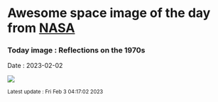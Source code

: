 
# Awesome space image of the day from [NASA](https://api.nasa.gov/)

### Today image : Reflections on the 1970s
Date : 2023-02-02

![](https://apod.nasa.gov/apod/image/2302/NGC1975RunningMan_1024.jpg)

<small>Latest update : Fri Feb  3 04:17:02 2023</small>
        
